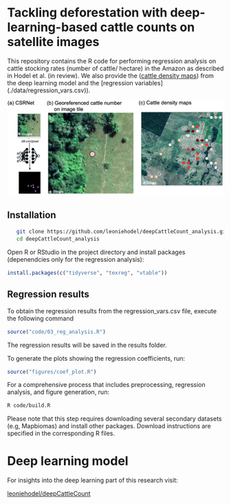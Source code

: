 # Tackling deforestation with deep-learning-based cattle counts on satellite images


This repository contains the R code for performing regression analysis on cattle stocking rates  (number of cattle/ hectare) in the Amazon as described in Hodel et al. (in review). We also provide the ([cattle density maps](./data/S3_cattle_maps.geojson)) from the deep learning model and the [regression variables] (./data/regression_vars.csv)). 

![](./imgs/img1.png)

## Installation
```bash
   git clone https://github.com/leoniehodel/deepCattleCount_analysis.git
   cd deepCattleCount_analysis
```
Open R or RStudio in the project directory and install packages (depenendcies only for the regression analysis):

``` R
install.packages(c("tidyverse", "texreg", "vtable"))
``` 

## Regression results

To obtain the regression results from the regression_vars.csv file, execute the following command

```R
source("code/03_reg_analysis.R")
```
The regression results will be saved in the results folder.


To generate the plots showing the regression coefficients, run:

```R
source("figures/coef_plot.R")
```

For a comprehensive process that includes preprocessing, regression analysis, and figure generation, run:

```bash
R code/build.R
```
Please note that this step requires downloading several secondary datasets (e.g, Mapbiomas) and install other packages. Download instructions are specified in the corresponding R files. 


# Deep learning model 
For insights into the deep learning part of this research visit: 

[leoniehodel/deepCattleCount](https://github.com/leoniehodel/deepCattleCounts)

